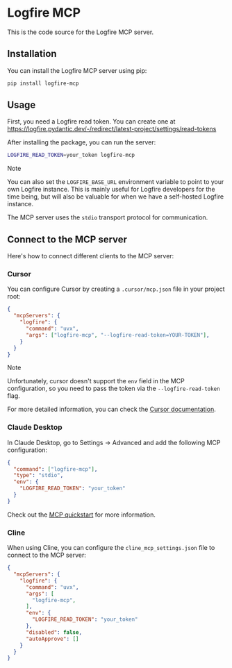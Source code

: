 # Logfire MCP

This is the code source for the Logfire MCP server.

## Installation

You can install the Logfire MCP server using pip:

```bash
pip install logfire-mcp
```

## Usage

First, you need a Logfire read token. You can create one at
https://logfire.pydantic.dev/-/redirect/latest-project/settings/read-tokens

After installing the package, you can run the server:

```bash
LOGFIRE_READ_TOKEN=your_token logfire-mcp
```

> [!NOTE]
> You can also set the `LOGFIRE_BASE_URL` environment variable to point to your own Logfire instance.
> This is mainly useful for Logfire developers for the time being, but will also be valuable for when we
> have a self-hosted Logfire instance.

The MCP server uses the `stdio` transport protocol for communication.

## Connect to the MCP server

Here's how to connect different clients to the MCP server:

### Cursor

You can configure Cursor by creating a `.cursor/mcp.json` file in your project root:

```json
{
  "mcpServers": {
    "logfire": {
      "command": "uvx",
      "args": ["logfire-mcp", "--logfire-read-token=YOUR-TOKEN"],
    }
  }
}
```

> [!NOTE]
> Unfortunately, cursor doesn't support the `env` field in the MCP configuration,
> so you need to pass the token via the `--logfire-read-token` flag.

For more detailed information, you can check the
[Cursor documentation](https://docs.cursor.com/context/model-context-protocol).

### Claude Desktop

In Claude Desktop, go to Settings → Advanced and add the following MCP configuration:
```json
{
  "command": ["logfire-mcp"],
  "type": "stdio",
  "env": {
    "LOGFIRE_READ_TOKEN": "your_token"
  }
}
```

Check out the [MCP quickstart](https://modelcontextprotocol.io/quickstart/user)
for more information.

### Cline

When using Cline, you can configure the `cline_mcp_settings.json` file to connect to the
MCP server:

```json
{
  "mcpServers": {
    "logfire": {
      "command": "uvx",
      "args": [
        "logfire-mcp",
      ],
      "env": {
        "LOGFIRE_READ_TOKEN": "your_token"
      },
      "disabled": false,
      "autoApprove": []
    }
  }
}
```
